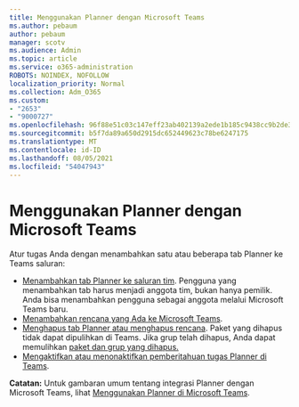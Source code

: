 ```yaml
---
title: Menggunakan Planner dengan Microsoft Teams
ms.author: pebaum
author: pebaum
manager: scotv
ms.audience: Admin
ms.topic: article
ms.service: o365-administration
ROBOTS: NOINDEX, NOFOLLOW
localization_priority: Normal
ms.collection: Adm_O365
ms.custom:
- "2653"
- "9000727"
ms.openlocfilehash: 96f88e51c03c147eff23ab402139a2ede1b185c9438cc9b2de3613d91e4363f2
ms.sourcegitcommit: b5f7da89a650d2915dc652449623c78be6247175
ms.translationtype: MT
ms.contentlocale: id-ID
ms.lasthandoff: 08/05/2021
ms.locfileid: "54047943"
---
```

# <a name="using-planner-with-microsoft-teams"></a>Menggunakan Planner dengan Microsoft Teams

Atur tugas Anda dengan menambahkan satu atau beberapa tab Planner ke Teams saluran: 

- [Menambahkan tab Planner ke saluran tim](https://support.office.com/article/62798a9f-e8f7-4722-a700-27dd28a06ee0#bkmk_addaplannertabtoateamchannel). Pengguna yang menambahkan tab harus menjadi anggota tim, bukan hanya pemilik. Anda bisa menambahkan pengguna sebagai anggota melalui Microsoft Teams baru.
- [Menambahkan rencana yang Ada ke Microsoft Teams](https://techcommunity.microsoft.com/t5/Planner-Blog/Bringing-a-Plan-into-Microsoft-Teams/ba-p/57463).
- [Menghapus tab Planner atau menghapus rencana](https://support.office.com/article/62798a9f-e8f7-4722-a700-27dd28a06ee0#bkmk_removeaplannertabordeleteaplan). Paket yang dihapus tidak dapat dipulihkan di Teams. Jika grup telah dihapus, Anda dapat memulihkan [paket dan grup yang dihapus.](https://blogs.msdn.microsoft.com/brismith/2017/03/29/microsoft-planner-now-you-can-recover-deleted-plans-and-groups)
- [Mengaktifkan atau menonaktifkan pemberitahuan tugas Planner di Teams](https://support.office.com/article/62798a9f-e8f7-4722-a700-27dd28a06ee0#bkmk_getplannerassignmentnotificationsinteams).

**Catatan:** Untuk gambaran umum tentang integrasi Planner dengan Microsoft Teams, lihat [Menggunakan Planner di Microsoft Teams](https://support.office.com/article/62798a9f-e8f7-4722-a700-27dd28a06ee0).